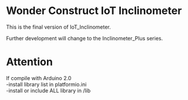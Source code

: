 # Wonder Construct IoT Inclinometer
This is the final version of IoT_Inclinometer.

Further development will change to the Inclinometer_Plus series.

# Attention
If compile with Arduino 2.0  
-install library list in platformio.ini  
-install or include ALL library in /lib
